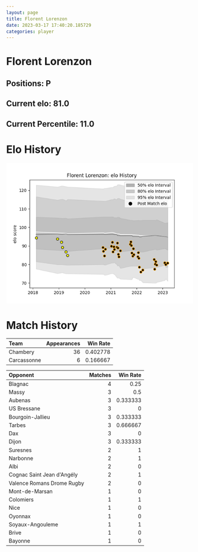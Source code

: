 ```yaml
---  
layout: page  
title: Florent Lorenzon  
date: 2023-03-17 17:40:20.185729  
categories: player  
---
```

# Florent Lorenzon

## Positions: P

## Current elo: 81.0

## Current Percentile: 11.0

# Elo History


![elo history](history_FlorentLorenzon.png)
# Match History


| Team        |   Appearances |   Win Rate |
|:------------|--------------:|-----------:|
| Chambery    |            36 |   0.402778 |
| Carcassonne |             6 |   0.166667 |

| Opponent                   |   Matches |   Win Rate |
|:---------------------------|----------:|-----------:|
| Blagnac                    |         4 |   0.25     |
| Massy                      |         3 |   0.5      |
| Aubenas                    |         3 |   0.333333 |
| US Bressane                |         3 |   0        |
| Bourgoin-Jallieu           |         3 |   0.333333 |
| Tarbes                     |         3 |   0.666667 |
| Dax                        |         3 |   0        |
| Dijon                      |         3 |   0.333333 |
| Suresnes                   |         2 |   1        |
| Narbonne                   |         2 |   1        |
| Albi                       |         2 |   0        |
| Cognac Saint Jean d'Angély |         2 |   1        |
| Valence Romans Drome Rugby |         2 |   0        |
| Mont-de-Marsan             |         1 |   0        |
| Colomiers                  |         1 |   1        |
| Nice                       |         1 |   0        |
| Oyonnax                    |         1 |   0        |
| Soyaux-Angouleme           |         1 |   1        |
| Brive                      |         1 |   0        |
| Bayonne                    |         1 |   0        |